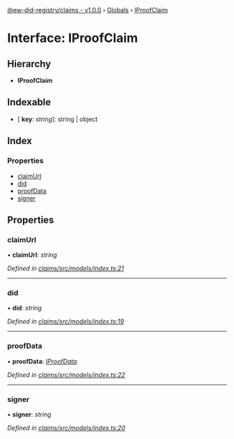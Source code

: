 [@ew-did-registry/claims - v1.0.0](../README.md) › [Globals](../globals.md) › [IProofClaim](iproofclaim.md)

# Interface: IProofClaim

## Hierarchy

* **IProofClaim**

## Indexable

* \[ **key**: *string*\]: string | object

## Index

### Properties

* [claimUrl](iproofclaim.md#claimurl)
* [did](iproofclaim.md#did)
* [proofData](iproofclaim.md#proofdata)
* [signer](iproofclaim.md#signer)

## Properties

###  claimUrl

• **claimUrl**: *string*

*Defined in [claims/src/models/index.ts:21](https://github.com/energywebfoundation/ew-did-registry/blob/d64ff0f/packages/claims/src/models/index.ts#L21)*

___

###  did

• **did**: *string*

*Defined in [claims/src/models/index.ts:19](https://github.com/energywebfoundation/ew-did-registry/blob/d64ff0f/packages/claims/src/models/index.ts#L19)*

___

###  proofData

• **proofData**: *[IProofData](iproofdata.md)*

*Defined in [claims/src/models/index.ts:22](https://github.com/energywebfoundation/ew-did-registry/blob/d64ff0f/packages/claims/src/models/index.ts#L22)*

___

###  signer

• **signer**: *string*

*Defined in [claims/src/models/index.ts:20](https://github.com/energywebfoundation/ew-did-registry/blob/d64ff0f/packages/claims/src/models/index.ts#L20)*

